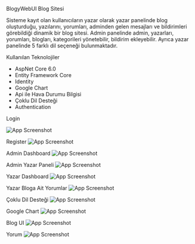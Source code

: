 
BlogyWebUI Blog Sitesi

Sisteme kayıt olan kullanıcıların yazar olarak yazar panelinde blog oluşturduğu, yazılarını, yorumları, adminden gelen mesajları ve bildirimleri görebildiği dinamik bir blog sitesi. Admin panelinde admin, yazarları, yorumları, blogları, kategorileri yönetebilir, bildirim ekleyebilir.
Ayrıca yazar panelinde 5 farklı dil seçeneği bulunmaktadır.


Kullanılan Teknolojiler



- AspNet Core 6.0
- Entity Framework Core
- Identity
- Google Chart
- Api ile Hava Durumu Bilgisi
- Çoklu Dil Desteği
- Authentication


Login

![App Screenshot](https://r.resimlink.com/pBqgTfLXb3V.jpg)

Register
![App Screenshot](https://r.resimlink.com/USTCY7F-rz8.jpg)

Admin Dashboard
![App Screenshot](https://r.resimlink.com/TPbxV.jpg)

Admin Yazar Paneli
![App Screenshot](https://r.resimlink.com/Sfp2b3.jpg)

Yazar Dashboard
![App Screenshot](https://r.resimlink.com/FCsrMiBa8ubX.jpg)


Yazar Bloga Ait Yorumlar
![App Screenshot](https://r.resimlink.com/1Lf6ythgzkPA.jpg)

Çoklu Dil Desteği
![App Screenshot](https://r.resimlink.com/HOaVhK6PY9l8.jpg)

Google Chart
![App Screenshot](https://r.resimlink.com/FgjurkE.jpg)

Blog UI
![App Screenshot](https://r.resimlink.com/q5gdZfEseB.jpg)

Yorum
![App Screenshot](https://r.resimlink.com/3FYDaVjUB.jpg)

